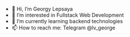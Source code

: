 - 👋 Hi, I’m Georgy Lepsaya
- 👀 I’m interested in Fullstack Web Development
- 🌱 I’m currently learning backend technologies
- 📫 How to reach me: Telegram @lv_george

<!---
georgelepsaya/georgelepsaya is a ✨ special ✨ repository because its `README.md` (this file) appears on your GitHub profile.
You can click the Preview link to take a look at your changes.
--->
